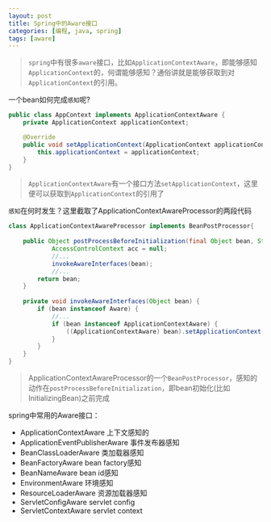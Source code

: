 ```yaml
---
layout: post
title: Spring中的Aware接口
categories: [编程, java, spring]
tags: [aware]
---
```


> `spring`中有很多`aware`接口，比如`ApplicationContextAware`，即能够感知`ApplicationContext`的，何谓能够感知？通俗讲就是能够获取到对`ApplicationContext`的引用。

一个bean如何完成`感知`呢?
```java
public class AppContext implements ApplicationContextAware {
	private ApplicationContext applicationContext;

	@Override
	public void setApplicationContext(ApplicationContext applicationContext) throws BeansException {
		this.applicationContext = applicationContext;
	}
}
```
> `ApplicationContextAware`有一个接口方法`setApplicationContext`，这里便可以获取到`ApplicationContext`的引用了

`感知`在何时发生？这里截取了ApplicationContextAwareProcessor的两段代码
```java
class ApplicationContextAwareProcessor implements BeanPostProcessor{
    
    public Object postProcessBeforeInitialization(final Object bean, String beanName) throws BeansException {
    		AccessControlContext acc = null;
    		//...
            invokeAwareInterfaces(bean);
            //...
        return bean;
    }
    	
    private void invokeAwareInterfaces(Object bean) {
        if (bean instanceof Aware) {
            //...
            if (bean instanceof ApplicationContextAware) {
                ((ApplicationContextAware) bean).setApplicationContext(this.applicationContext);
            }
        }
    }
}
```
> ApplicationContextAwareProcessor的一个`BeanPostProcessor`，感知的动作在`postProcessBeforeInitialization`，即bean初始化(比如InitializingBean)之前完成

spring中常用的Aware接口：
* ApplicationContextAware 上下文感知的
* ApplicationEventPublisherAware 事件发布器感知
* BeanClassLoaderAware 类加载器感知
* BeanFactoryAware  bean factory感知
* BeanNameAware bean id感知
* EnvironmentAware 环境感知
* ResourceLoaderAware 资源加载器感知
* ServletConfigAware servlet config
* ServletContextAware servlet context